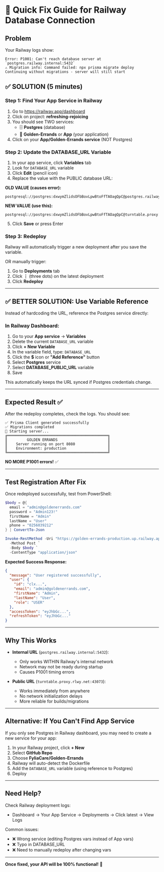 # 🚀 Quick Fix Guide for Railway Database Connection

## Problem
Your Railway logs show:
```
Error: P1001: Can't reach database server at `postgres.railway.internal:5432`
⚠️ Migration info: Command failed: npx prisma migrate deploy
Continuing without migrations - server will still start
```

## ✅ SOLUTION (5 minutes)

### Step 1: Find Your App Service in Railway
1. Go to https://railway.app/dashboard
2. Click on project: **refreshing-rejoicing**
3. You should see TWO services:
   - 🗄️ **Postgres** (database)
   - 🚀 **Golden-Errands** or **App** (your application)
4. Click on your **App/Golden-Errands service** (NOT Postgres)

### Step 2: Update the DATABASE_URL Variable
1. In your app service, click **Variables** tab
2. Look for `DATABASE_URL` variable
3. Click **Edit** (pencil icon)
4. Replace the value with the PUBLIC database URL:

**OLD VALUE (causes error):**
```
postgresql://postgres:dxwymZlidsOFbBovLpwBtoFfTAOagQpC@postgres.railway.internal:5432/railway
```

**NEW VALUE (use this):**
```
postgresql://postgres:dxwymZlidsOFbBovLpwBtoFfTAOagQpC@turntable.proxy.rlwy.net:43073/railway
```

5. Click **Save** or press Enter

### Step 3: Redeploy
Railway will automatically trigger a new deployment after you save the variable.

OR manually trigger:
1. Go to **Deployments** tab
2. Click **⋮** (three dots) on the latest deployment
3. Click **Redeploy**

---

## ✅ BETTER SOLUTION: Use Variable Reference

Instead of hardcoding the URL, reference the Postgres service directly:

### In Railway Dashboard:
1. Go to your **App service** → **Variables**
2. Delete the current `DATABASE_URL` variable
3. Click **+ New Variable**
4. In the variable field, type: `DATABASE_URL`
5. Click the **$** icon or **"Add Reference"** button
6. Select **Postgres** service
7. Select **DATABASE_PUBLIC_URL** variable
8. Save

This automatically keeps the URL synced if Postgres credentials change.

---

## Expected Result ✅

After the redeploy completes, check the logs. You should see:

```
✅ Prisma Client generated successfully
✅ Migrations completed
🌟 Starting server...
╔══════════════════════════════════════════════╗
║         GOLDEN ERRANDS                       ║
║    Server running on port 8080               ║
║    Environment: production                   ║
╚══════════════════════════════════════════════╝
```

**NO MORE P1001 errors!** ✅

---

## Test Registration After Fix

Once redeployed successfully, test from PowerShell:

```powershell
$body = @{
  email = "admin@goldenerrands.com"
  password = "Admin123!"
  firstName = "Admin"
  lastName = "User"
  phone = "0256039212"
} | ConvertTo-Json

Invoke-RestMethod -Uri "https://golden-errands-production.up.railway.app/api/auth/register" `
  -Method Post `
  -Body $body `
  -ContentType "application/json"
```

**Expected Success Response:**
```json
{
  "message": "User registered successfully",
  "user": {
    "id": "clx...",
    "email": "admin@goldenerrands.com",
    "firstName": "Admin",
    "lastName": "User",
    "role": "USER"
  },
  "accessToken": "eyJhbGc...",
  "refreshToken": "eyJhbGc..."
}
```

---

## Why This Works

- **Internal URL** (`postgres.railway.internal:5432`):
  - Only works WITHIN Railway's internal network
  - Network may not be ready during startup
  - Causes P1001 timing errors

- **Public URL** (`turntable.proxy.rlwy.net:43073`):
  - Works immediately from anywhere
  - No network initialization delays
  - More reliable for builds/migrations

---

## Alternative: If You Can't Find App Service

If you only see Postgres in Railway dashboard, you may need to create a new service for your app:

1. In your Railway project, click **+ New**
2. Select **GitHub Repo**
3. Choose **FyliaCare/Golden-Errands**
4. Railway will auto-detect the Dockerfile
5. Add the `DATABASE_URL` variable (using reference to Postgres)
6. Deploy

---

## Need Help?

Check Railway deployment logs:
- Dashboard → Your App Service → Deployments → Click latest → View Logs

Common issues:
- ❌ Wrong service (editing Postgres vars instead of App vars)
- ❌ Typo in DATABASE_URL
- ❌ Need to manually redeploy after changing vars

---

**Once fixed, your API will be 100% functional!** 🎉
